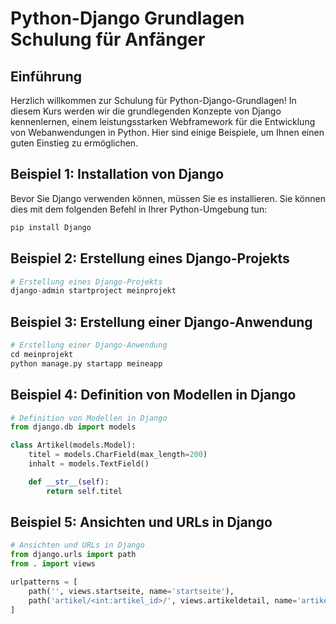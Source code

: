 # Python-Django Grundlagen Schulung für Anfänger

## Einführung

Herzlich willkommen zur Schulung für Python-Django-Grundlagen! In diesem Kurs werden wir die grundlegenden Konzepte von Django kennenlernen, einem leistungsstarken Webframework für die Entwicklung von Webanwendungen in Python. Hier sind einige Beispiele, um Ihnen einen guten Einstieg zu ermöglichen.

## Beispiel 1: Installation von Django

Bevor Sie Django verwenden können, müssen Sie es installieren. Sie können dies mit dem folgenden Befehl in Ihrer Python-Umgebung tun:

```python
pip install Django
```

## Beispiel 2: Erstellung eines Django-Projekts

```python
# Erstellung eines Django-Projekts
django-admin startproject meinprojekt
```

## Beispiel 3: Erstellung einer Django-Anwendung

```python
# Erstellung einer Django-Anwendung
cd meinprojekt
python manage.py startapp meineapp
```

## Beispiel 4: Definition von Modellen in Django

```python
# Definition von Modellen in Django
from django.db import models

class Artikel(models.Model):
    titel = models.CharField(max_length=200)
    inhalt = models.TextField()

    def __str__(self):
        return self.titel
```

## Beispiel 5: Ansichten und URLs in Django

```python
# Ansichten und URLs in Django
from django.urls import path
from . import views

urlpatterns = [
    path('', views.startseite, name='startseite'),
    path('artikel/<int:artikel_id>/', views.artikeldetail, name='artikeldetail'),
]
```